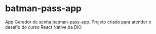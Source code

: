 # batman-pass-app
App Gerador de senha batman-pass-app. Projeto criado para atender o desafio do curso React Native da DIO
